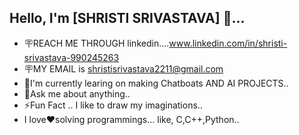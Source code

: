 ## Hello, I'm [SHRISTI SRIVASTAVA] 👋...

- 🪧REACH ME THROUGH linkedin....www.linkedin.com/in/shristi-srivastava-990245263
- 🪧MY EMAIL is shristisrivastava2211@gmail.com
- 🌸I'm currently learing on making Chatboats AND AI PROJECTS..
- 📰Ask me about anything..
- ⚡Fun Fact .. I like to draw my imaginations..
- I love❤️solving programmings... like, C,C++,Python..
